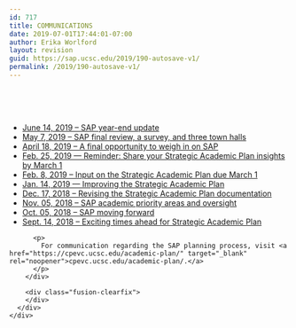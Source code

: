 ```yaml
---
id: 717
title: COMMUNICATIONS
date: 2019-07-01T17:44:01-07:00
author: Erika Worlford
layout: revision
guid: https://sap.ucsc.edu/2019/190-autosave-v1/
permalink: /2019/190-autosave-v1/
---
```

<div class="fusion-fullwidth fullwidth-box nonhundred-percent-fullwidth non-hundred-percent-height-scrolling"  style='background-color: rgba(255,255,255,0);background-position: center center;background-repeat: no-repeat;padding-top:50px;padding-right:0px;padding-bottom:50px;padding-left:0px;margin-bottom: 100px;'>
  <div class="fusion-builder-row fusion-row ">
    <div  class="fusion-layout-column fusion_builder_column fusion_builder_column_1_1  fusion-one-full fusion-column-first fusion-column-last 1_1"  style='margin-top:0px;margin-bottom:20px;'>
      <div class="fusion-column-wrapper" style="padding: 0px 0px 0px 0px;background-position:left top;background-repeat:no-repeat;-webkit-background-size:cover;-moz-background-size:cover;-o-background-size:cover;background-size:cover;"  data-bg-url="">
        <div class="fusion-text">
          <ul>
            <li>
              <a href="https://news.ucsc.edu/2019/06/sap-year-end-udate.html">June 14, 2019 &#8211; SAP year-end update</a>
            </li>
            <li>
              <a href="https://news.ucsc.edu/2019/05/sap-final-review.html">May 7, 2019 &#8211; SAP final review, a survey, and three town halls</a>
            </li>
            <li>
              <a href="https://news.ucsc.edu/2019/04/weigh-in-on-sap.html">April 18, 2019 &#8211; A final opportunity to weigh in on SAP</a>
            </li>
            <li>
              <a href="https://news.ucsc.edu/2019/02/sap-input-reminder.html">Feb. 25, 2019 — Reminder: Share your Strategic Academic Plan insights by March 1</a>
            </li>
            <li>
              <a href="https://news.ucsc.edu/2019/02/sap-input.html">Feb. 8, 2019 – Input on the Strategic Academic Plan due March 1</a>
            </li>
            <li>
              <a href="https://news.ucsc.edu/2019/01/sap-town-hall.html">Jan. 14, 2019 — Improving the Strategic Academic Plan</a>
            </li>
            <li>
              <a href="https://news.ucsc.edu/2018/12/cpevc-revised-sap.html">Dec. 17, 2018 – Revising the Strategic Academic Plan documentation</a>
            </li>
            <li>
              <a href="https://news.ucsc.edu/2018/11/academic-priority-areas.html">Nov. 05, 2018 – SAP academic priority areas and oversight</a>
            </li>
            <li>
              <a href="https://news.ucsc.edu/2018/10/sap-moving-forward.html">Oct. 05, 2018 – SAP moving forward</a>
            </li>
            <li>
              <a href="https://news.ucsc.edu/2018/09/exciting-times-sap.html">Sept. 14, 2018 – <span style="font-weight: 400;">Exciting times ahead for Strategic Academic Plan</span></a>
            </li>
          </ul>
          
          <p>
            For communication regarding the SAP planning process, visit <a href="https://cpevc.ucsc.edu/academic-plan/" target="_blank" rel="noopener">cpevc.ucsc.edu/academic-plan/.</a>
          </p>
        </div>
        
        <div class="fusion-clearfix">
        </div>
      </div>
    </div>
  </div>
</div>